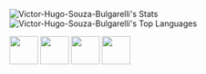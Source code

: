 ![Victor-Hugo-Souza-Bulgarelli's Stats](https://github-readme-stats.vercel.app/api?username=Victor-Hugo-Souza-Bulgarelli&theme=vue-dark&show_icons=true&hide_border=true&count_private=true)
![Victor-Hugo-Souza-Bulgarelli's Top Languages](https://github-readme-stats.vercel.app/api/top-langs/?username=Victor-Hugo-Souza-Bulgarelli&theme=vue-dark&show_icons=true&hide_border=true&layout=compact)

<img src="https://cdn.jsdelivr.net/gh/devicons/devicon@latest/icons/javascript/javascript-original.svg" width="50" height="50"/>
<img src="https://cdn.jsdelivr.net/gh/devicons/devicon@latest/icons/csharp/csharp-original.svg" width="50" height="50"/>
<img src="https://cdn.jsdelivr.net/gh/devicons/devicon@latest/icons/react/react-original.svg" width="50" height="50"/>
<img src="https://cdn.jsdelivr.net/gh/devicons/devicon@latest/icons/html5/html5-original.svg" width="50" height="50"/>

<style></style>


          
